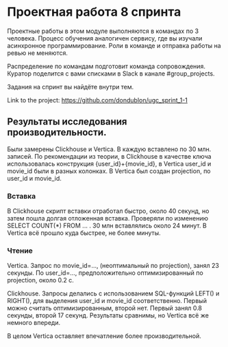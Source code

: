 # Проектная работа 8 спринта

Проектные работы в этом модуле выполняются в командах по 3 человека. Процесс обучения аналогичен сервису, где вы изучали асинхронное программирование. Роли в команде и отправка работы на ревью не меняются.

Распределение по командам подготовит команда сопровождения. Куратор поделится с вами списками в Slack в канале #group_projects.

Задания на спринт вы найдёте внутри тем.

Link to the project: https://github.com/dondublon/ugc_sprint_1-1

## Результаты исследования производительности.

Были замерены Clickhouse и Vertica. В каждую вставлено по 30 млн. записей. По 
рекомендации из теории, в Clickhouse в качестве ключа использовалась конструкция 
{user_id}+{movie_id}, в Vertica user_id и movie_id были в разных колонках. В 
Vertica был создан projection, по user_id и movie_id. 

 ###  Вставка
 
 В Clickhouse скрипт вставки отработал быстро, около 40 секунд, но затем пошла
  долгая отложенная вставка. Проверяли по изменению SELECT COUNT(*) FROM ... . 
  30 млн вставлялись около 24 минут. В Vertica всё прошло куда быстрее, не более 
  минуты. 
 
 ### Чтение
 
Vertica. Запрос по movie_id=..., (неоптимальный по projection), занял 23 секунды. 
По user_id=..., предположительно оптимизированный по projection, около 0.2 с. 

Clickhouse. Запросы делались с использованием SQL-функций LEFT() и RIGHT(), для 
выделения user_id и movie_id соответственно. Первый можно считать оптимизированным, 
второй нет. Первый занял 0.8 секунды, второй 17 секунд. Результаты сравнимы, но 
Vertica всё же немного впереди. 

В целом Vertica оставляет впечатление более производительной. 
 
